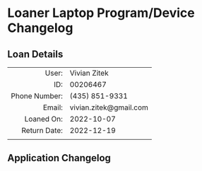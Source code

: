 # Loaner Laptop Program/Device Changelog

## Loan Details

|               |                |
| ------------: | -------------- |
|         User: | Vivian Zitek   |
|           ID: | 00206467       |
| Phone Number: | (435) 851-9331 |
|        Email: | vivian.zitek@gmail.<span></span>com |
|    Loaned On: | 2022-10-07     |
|  Return Date: | 2022-12-19     |
|               |                |

## Application Changelog
